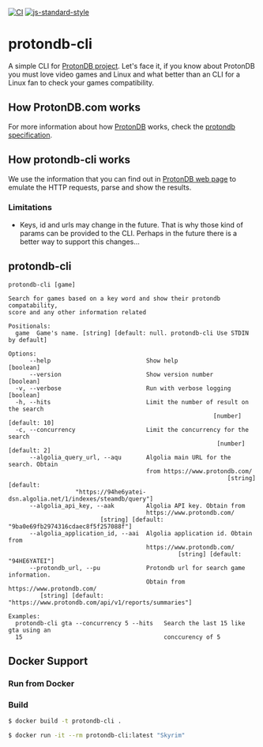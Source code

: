 [![CI](https://github.com/jegj/protondb-cli/actions/workflows/build.yml/badge.svg?branch=main)](https://github.com/jegj/protondb-cli/actions/workflows/build.yml)
[![js-standard-style](https://img.shields.io/badge/code%20style-standard-brightgreen.svg?style=flat)](https://standardjs.com/)

# protondb-cli
A simple CLI for [ProtonDB project](https://www.protondb.com/). Let's face it, if you know about ProtonDB you must love video games and Linux and what better than an CLI for a Linux fan to check your games compatibility.

## How ProtonDB.com works
For more information about how [ProtonDB](https://www.protondb.com/) works, check the [protondb specification](./protondb.md).

## How protondb-cli works
We use the information that you can find out in [ProtonDB web page](https://www.protondb.com/) to emulate the HTTP requests, parse and show the results.
### Limitations
- Keys, id and urls may change in the future. That is why those kind of params can be provided to the CLI. Perhaps in the future there is a better way to support this changes...

## protondb-cli

```
protondb-cli [game]

Search for games based on a key word and show their protondb compatability,
score and any other information related

Positionals:
  game  Game's name. [string] [default: null. protondb-cli Use STDIN by default]

Options:
      --help                           Show help                       [boolean]
      --version                        Show version number             [boolean]
  -v, --verbose                        Run with verbose logging        [boolean]
  -h, --hits                           Limit the number of result on the search
                                                          [number] [default: 10]
  -c, --concurrency                    Limit the concurrency for the search
                                                           [number] [default: 2]
      --algolia_query_url, --aqu       Algolia main URL for the search. Obtain
                                       from https://www.protondb.com/
                                                              [string] [default:
                   "https://94he6yatei-dsn.algolia.net/1/indexes/steamdb/query"]
      --algolia_api_key, --aak         Algolia API key. Obtain from
                                       https://www.protondb.com/
                          [string] [default: "9ba0e69fb2974316cdaec8f5f257088f"]
      --algolia_application_id, --aai  Algolia application id. Obtain from
                                       https://www.protondb.com/
                                                [string] [default: "94HE6YATEI"]
      --protondb_url, --pu             Protondb url for search game information.
                                       Obtain from https://www.protondb.com/
         [string] [default: "https://www.protondb.com/api/v1/reports/summaries"]

Examples:
  protondb-cli gta --concurrency 5 --hits   Search the last 15 like gta using an
  15                                        conccurency of 5
```

## Docker Support

### Run from Docker

### Build

```sh
$ docker build -t protondb-cli .

$ docker run -it --rm protondb-cli:latest "Skyrim"
```

<!-- https://tonylixu.medium.com/gitops-github-actions-docker-build-workflow-157cc53e9a0d -->
